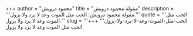 +++
author = "محمود درويش"
title = "مقولة محمود درويش"
description = '''مقولة محمود درويش: الحب مثل الموت وعد لا يرد ولا يزول.'''
quote = '''الحب مثل الموت وعد لا يرد ولا يزول.'''
slug = '''الحب-مثل-الموت-وعد-لا-يرد-ولا-يزول'''
+++
الحب مثل الموت وعد لا يرد ولا يزول.
